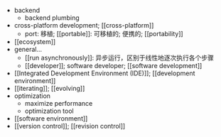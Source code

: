 - backend
    - backend plumbing
- cross-platform development; [[cross-platform]]
    - port: 移植; [[portable]]: 可移植的; 便携的; [[portability]]
- [[ecosystem]]
- general...
    - [[run asynchronously]]: 异步运行，区别于线性地逐次执行各个步骤
    - [[developer]]; software developer; [[software development]]
- [[Integrated Development Environment (IDE)]]; [[development environment]]
- [[iterating]]; [[evolving]]
- optimization
    - maximize performance
    - optimization tool
- [[software environment]]
- [[version control]]; [[revision control]]
